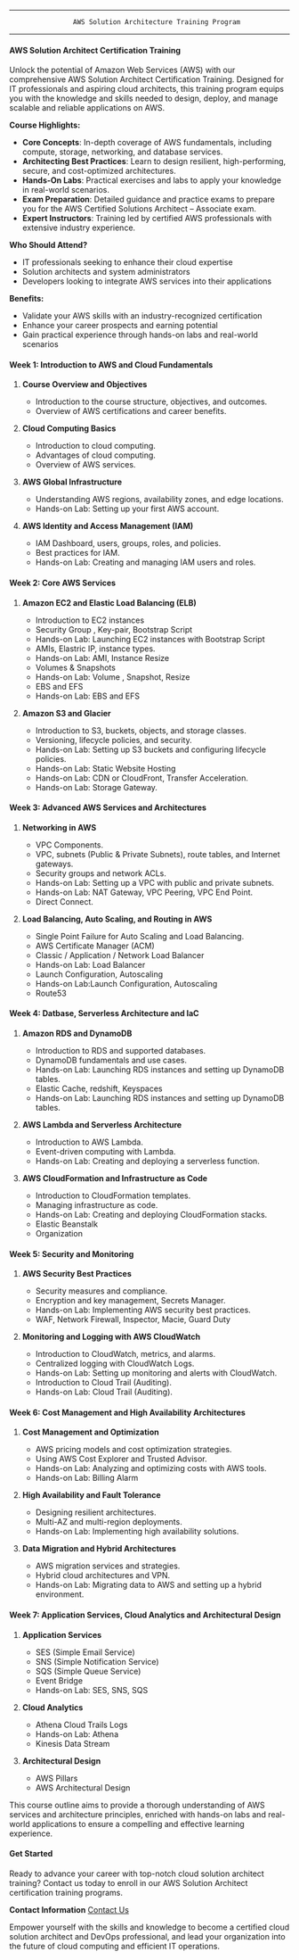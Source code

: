 ----------------------------------------------------------------------------------------
                    AWS Solution Architecture Training Program
----------------------------------------------------------------------------------------
#### AWS Solution Architect Certification Training

Unlock the potential of Amazon Web Services (AWS) with our comprehensive AWS Solution Architect Certification Training. Designed for IT professionals and aspiring cloud architects, this training program equips you with the knowledge and skills needed to design, deploy, and manage scalable and reliable applications on AWS.

**Course Highlights:**
- **Core Concepts**: In-depth coverage of AWS fundamentals, including compute, storage, networking, and database services.
- **Architecting Best Practices**: Learn to design resilient, high-performing, secure, and cost-optimized architectures.
- **Hands-On Labs**: Practical exercises and labs to apply your knowledge in real-world scenarios.
- **Exam Preparation**: Detailed guidance and practice exams to prepare you for the AWS Certified Solutions Architect – Associate exam.
- **Expert Instructors**: Training led by certified AWS professionals with extensive industry experience.

**Who Should Attend?**
- IT professionals seeking to enhance their cloud expertise
- Solution architects and system administrators
- Developers looking to integrate AWS services into their applications

**Benefits:**
- Validate your AWS skills with an industry-recognized certification
- Enhance your career prospects and earning potential
- Gain practical experience through hands-on labs and real-world scenarios
  
#### **Week 1: Introduction to AWS and Cloud Fundamentals**

1. **Course Overview and Objectives**
   - Introduction to the course structure, objectives, and outcomes.
   - Overview of AWS certifications and career benefits.

2. **Cloud Computing Basics**
   - Introduction to cloud computing.
   - Advantages of cloud computing.
   - Overview of AWS services.

3. **AWS Global Infrastructure**
   - Understanding AWS regions, availability zones, and edge locations.
   - Hands-on Lab: Setting up your first AWS account.

4. **AWS Identity and Access Management (IAM)**
   - IAM Dashboard, users, groups, roles, and policies.
   - Best practices for IAM.
   - Hands-on Lab: Creating and managing IAM users and roles.

#### **Week 2: Core AWS Services**

1. **Amazon EC2 and Elastic Load Balancing (ELB)**
   - Introduction to EC2 instances
   - Security Group , Key-pair, Bootstrap Script
   - Hands-on Lab: Launching EC2 instances with Bootstrap Script  
   - AMIs, Elastric IP, instance types.
   - Hands-on Lab: AMI, Instance Resize
   - Volumes & Snapshots 
   - Hands-on Lab: Volume , Snapshot, Resize
   - EBS and EFS 
   - Hands-on Lab: EBS and EFS 

2. **Amazon S3 and Glacier**
   - Introduction to S3, buckets, objects, and storage classes.
   - Versioning, lifecycle policies, and security.
   - Hands-on Lab: Setting up S3 buckets and configuring lifecycle policies.
   - Hands-on Lab: Static Website Hosting  
   - Hands-on Lab: CDN or CloudFront, Transfer Acceleration.
   - Hands-on Lab: Storage Gateway.

#### **Week 3: Advanced AWS Services and Architectures**

1. **Networking in AWS**
   - VPC Components.
   - VPC, subnets (Public & Private Subnets), route tables, and Internet gateways.
   - Security groups and network ACLs.
   - Hands-on Lab: Setting up a VPC with public and private subnets.
   - Hands-on Lab: NAT Gateway, VPC Peering, VPC End Point.
   - Direct Connect.  

2. **Load Balancing, Auto Scaling, and Routing in AWS**
   - Single Point Failure for Auto Scaling and Load Balancing.
   - AWS Certificate Manager (ACM) 
   - Classic / Application / Network Load Balancer
   - Hands-on Lab: Load Balancer
   - Launch Configuration, Autoscaling
   - Hands-on Lab:Launch Configuration, Autoscaling
   - Route53 

#### **Week 4: Datbase, Serverless Architecture and IaC**

1. **Amazon RDS and DynamoDB**
   - Introduction to RDS and supported databases.
   - DynamoDB fundamentals and use cases.
   - Hands-on Lab: Launching RDS instances and setting up DynamoDB tables.
   - Elastic Cache, redshift, Keyspaces
   - Hands-on Lab: Launching RDS instances and setting up DynamoDB tables.
   
2. **AWS Lambda and Serverless Architecture**
   - Introduction to AWS Lambda.
   - Event-driven computing with Lambda.
   - Hands-on Lab: Creating and deploying a serverless function.

3. **AWS CloudFormation and Infrastructure as Code**
   - Introduction to CloudFormation templates.
   - Managing infrastructure as code.
   - Hands-on Lab: Creating and deploying CloudFormation stacks.
   - Elastic Beanstalk
   - Organization

#### **Week 5: Security and Monitoring**

1. **AWS Security Best Practices**
   - Security measures and compliance.
   - Encryption and key management, Secrets Manager.
   - Hands-on Lab: Implementing AWS security best practices.
   - WAF, Network Firewall, Inspector, Macie, Guard Duty

2. **Monitoring and Logging with AWS CloudWatch**
   - Introduction to CloudWatch, metrics, and alarms.
   - Centralized logging with CloudWatch Logs.
   - Hands-on Lab: Setting up monitoring and alerts with CloudWatch.
   - Introduction to Cloud Trail (Auditing).
   - Hands-on Lab: Cloud Trail (Auditing).
   
#### **Week 6: Cost Management and High Availability Architectures**

1. **Cost Management and Optimization**
   - AWS pricing models and cost optimization strategies.
   - Using AWS Cost Explorer and Trusted Advisor.
   - Hands-on Lab: Analyzing and optimizing costs with AWS tools.
   - Hands-on Lab: Billing Alarm

2. **High Availability and Fault Tolerance**
   - Designing resilient architectures.
   - Multi-AZ and multi-region deployments.
   - Hands-on Lab: Implementing high availability solutions.

3. **Data Migration and Hybrid Architectures**
   - AWS migration services and strategies.
   - Hybrid cloud architectures and VPN.
   - Hands-on Lab: Migrating data to AWS and setting up a hybrid environment.

#### **Week 7: Application Services, Cloud Analytics and Architectural Design**

1. **Application Services**
   - SES (Simple Email Service)
   - SNS (Simple Notification Service)
   - SQS (Simple Queue Service)
   - Event Bridge
   - Hands-on Lab: SES, SNS, SQS

2. **Cloud Analytics**
   - Athena Cloud Trails Logs   
   - Hands-on Lab: Athena
   - Kinesis Data Stream

3. **Architectural Design**
   - AWS Pillars
   - AWS Architectural Design

This course outline aims to provide a thorough understanding of AWS services and architecture principles, enriched with hands-on labs and real-world applications to ensure a compelling and effective learning experience.

#### Get Started

Ready to advance your career with top-notch cloud solution architect training? Contact us today to enroll in our AWS Solution Architect certification training programs.

**Contact Information**
 [Contact Us](https://www.oakstack.ai/contact-us/)

Empower yourself with the skills and knowledge to become a certified cloud solution architect and DevOps professional, and lead your organization into the future of cloud computing and efficient IT operations.

